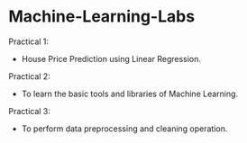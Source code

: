 # Machine-Learning-Labs

Practical 1:
* House Price Prediction using Linear Regression.

Practical 2:
* To learn the basic tools and libraries of Machine Learning.

Practical 3:
* To perform data preprocessing and cleaning operation.
